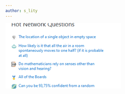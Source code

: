 ```yaml
---
author: s_lity
---
```


![]({{site.url}}/assets/images/dir_2023-03-29-testblog.md/20230331202624.png)